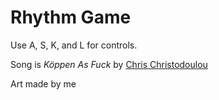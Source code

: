 # Rhythm Game
 
Use A, S, K, and L for controls.

Song is *Köppen As Fuck* by [Chris Christodoulou](https://www.chrischristodoulou.com/)

Art made by me
